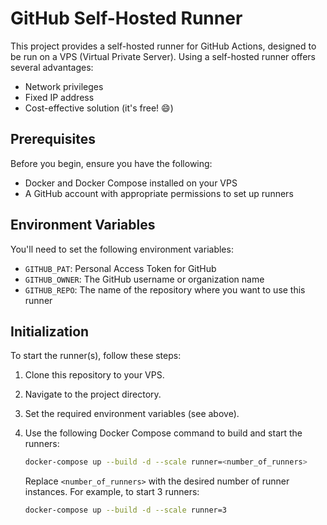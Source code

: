 # GitHub Self-Hosted Runner

This project provides a self-hosted runner for GitHub Actions, designed to be run on a VPS (Virtual Private Server). Using a self-hosted runner offers several advantages:

- Network privileges
- Fixed IP address
- Cost-effective solution (it's free! 😄)

## Prerequisites

Before you begin, ensure you have the following:

- Docker and Docker Compose installed on your VPS
- A GitHub account with appropriate permissions to set up runners

## Environment Variables

You'll need to set the following environment variables:

- `GITHUB_PAT`: Personal Access Token for GitHub
- `GITHUB_OWNER`: The GitHub username or organization name
- `GITHUB_REPO`: The name of the repository where you want to use this runner

## Initialization

To start the runner(s), follow these steps:

1. Clone this repository to your VPS.
2. Navigate to the project directory.
3. Set the required environment variables (see above).
4. Use the following Docker Compose command to build and start the runners:

   ```bash
   docker-compose up --build -d --scale runner=<number_of_runners>
   ```

   Replace `<number_of_runners>` with the desired number of runner instances. For example, to start 3 runners:

   ```bash
   docker-compose up --build -d --scale runner=3
   ```
